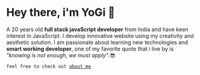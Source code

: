 # Hey there, i'm YoGi 👋
A 20 years old **full stack javaScript developer** from India and have keen interest in JavaScript. I develop innovative website using my creativity and aesthetic solution. I am passionate about learning new technologies and **smart working developer**, one of my favorite quote that i live by is  *"knowing is not enough, we must apply"*.😎
>
<code>feel free to check out [about me](https://linktr.ee/yogi.js)</code>
